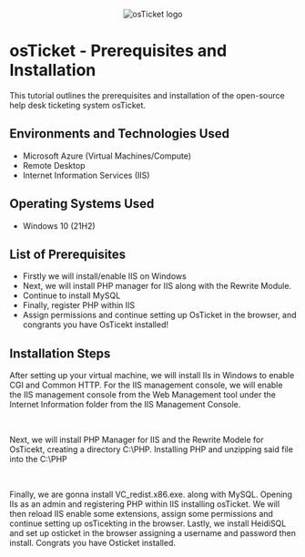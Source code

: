 <p align="center">
<img src="https://i.imgur.com/Clzj7Xs.png" alt="osTicket logo"/>
</p>

<h1>osTicket - Prerequisites and Installation</h1>
This tutorial outlines the prerequisites and installation of the open-source help desk ticketing system osTicket.<br />


<h2>Environments and Technologies Used</h2>

- Microsoft Azure (Virtual Machines/Compute)
- Remote Desktop
- Internet Information Services (IIS)

<h2>Operating Systems Used </h2>

- Windows 10</b> (21H2)

<h2>List of Prerequisites</h2>

- Firstly we will install/enable IIS on Windows
- Next, we will install PHP manager for IIS along with the Rewrite Module.  
- Continue to install MySQL
- Finally, register PHP within IIS
- Assign permissions and continue setting up OsTicket in the browser, and congrants you have OsTicekt installed!

<h2>Installation Steps</h2>
<p>
After setting up your virtual machine, we will install IIs in Windows to enable CGI and Common HTTP. For the IIS management console, we will enable the IIS management console from the Web Management tool under the Internet Information folder from the IIS Management Console. 

 <p align="center">

</p>  
<br />
</p>
Next, we will install PHP Manager for IIS and the Rewrite Modele for OsTicekt, creating a directory C:\PHP. Installing PHP and unzipping said file into the C:\PHP 
<p align="center">

</p>
<br />
</p>
<p>
Finally, we are gonna install VC_redist.x86.exe. along with MySQL. Opening IIs as an admin and registering PHP within IIS installing osTicket. We will then reload IIS enable some extensions, assign some permissions and continue setting up osTicekting in the browser. Lastly, we install HeidiSQL and set up osticket in the browser assigning a username and password then install. Congrats you have Osticket installed. 
</p>
<p align="center">

<br />
